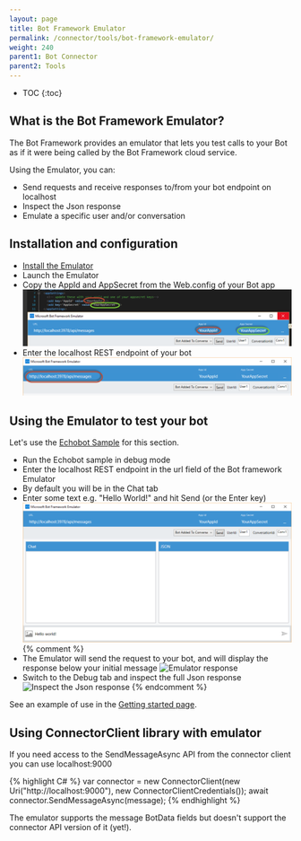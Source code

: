 ```yaml
---
layout: page
title: Bot Framework Emulator
permalink: /connector/tools/bot-framework-emulator/
weight: 240
parent1: Bot Connector
parent2: Tools
---
```


* TOC
{:toc}

## What is the Bot Framework Emulator?
The Bot Framework provides an emulator that lets you test calls to your Bot as if it were being called by the Bot Framework cloud service. 

Using the Emulator, you can:

* Send requests and receive responses to/from your bot endpoint on localhost
* Inspect the Json response
* Emulate a specific user and/or conversation

## Installation and configuration
* [Install the Emulator](http://aka.ms/bf-bc-emulator)
* Launch the Emulator
* Copy the AppId and AppSecret from the Web.config of your Bot app
![Configure the Bot Framework](/images/emulator-configure.png)
* Enter the localhost REST endpoint of your bot
![Enter the localhost REST endpoint of your bot](/images/emulator-url.png)


## Using the Emulator to test your bot
Let's use the [Echobot Sample](http://github.com/Microsoft/BotBuilder) for this section. 

* Run the Echobot sample in debug mode
* Enter the localhost REST endpoint in the url field of the Bot framework Emulator
* By default you will be in the Chat tab
* Enter some text e.g. "Hello World!" and hit Send (or the Enter key)
![Send message to bot](/images/emulator-helloworld.png)
{% comment %} 
* The Emulator will send the request to your bot, and will display the response below your initial message
![Emulator response](/images/emulator-response.png)
* Switch to the Debug tab and inspect the full Json response
![Inspect the Json response](/images/emulator-json.png)
{% endcomment %}
 
See an example of use in the [Getting started page](/connector/getstarted/).

## Using ConnectorClient library with emulator
If you need access to the SendMessageAsync API from the connector client you can use localhost:9000 

{% highlight C# %}
    var connector = new ConnectorClient(new Uri("http://localhost:9000"), new ConnectorClientCredentials());
    await connector.SendMessageAsync(message);
{% endhighlight %}

The emulator supports the message BotData fields but doesn't support the connector API version of it (yet!).
